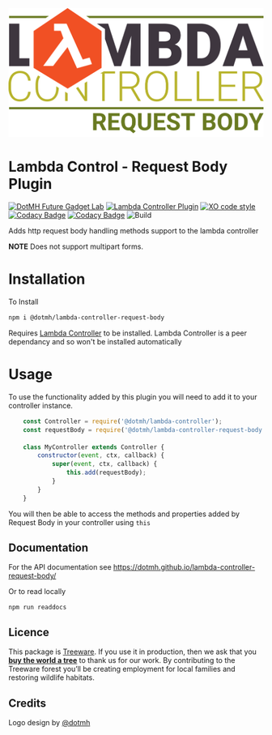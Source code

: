 ![Lambda Controller Logo](logo.svg)

Lambda Control - Request Body Plugin
====================================
[![DotMH Future Gadget Lab](https://img.shields.io/badge/DotMH-.dev-red.svg?style=flat-square)](https://www.dotmh.io)
[![Lambda Controller Plugin](https://img.shields.io/badge/Plugin-λ%20Controller-red.svg?style=flat-square&color=F15024)](https://github.com/dotmh/lambda-controller)
[![XO code style](https://img.shields.io/badge/code_style-XO-5ed9c7.svg?style=flat-square)](https://github.com/xojs/xo)
[![Codacy Badge](https://app.codacy.com/project/badge/Grade/1a689fa42de04ab79d2b8f67f79aa6fa?style=flat-square)](https://www.codacy.com?utm_source=github.com&amp;utm_medium=referral&amp;utm_content=dotmh/lambda-controller-post&amp;utm_campaign=Badge_Grade)
[![Codacy Badge](https://app.codacy.com/project/badge/Coverage/1a689fa42de04ab79d2b8f67f79aa6fa)](https://www.codacy.com?utm_source=github.com&utm_medium=referral&utm_content=dotmh/lambda-controller-request-body&utm_campaign=Badge_Coverage)
![Build](https://dotmh.semaphoreci.com/badges/lambda-controller-post.svg?key=e6d0fb01-e586-48ad-9849-5ae70280f258)

Adds http request body handling methods support to the lambda controller

__NOTE__ Does not support multipart forms.

Installation
============

To Install

```sh
npm i @dotmh/lambda-controller-request-body
```

Requires [Lambda Controller](https://github.com/dotmh/lambda-controller) to be installed. Lambda Controller is a peer dependancy and so won't be installed automatically

Usage
=====
To use the functionality added by this plugin you will need to add it to your controller instance. 

```js
    const Controller = require('@dotmh/lambda-controller');
    const requestBody = require('@dotmh/lambda-controller-request-body')

    class MyController extends Controller {
        constructor(event, ctx, callback) {
            super(event, ctx, callback) {
                this.add(requestBody);
            }
        }
    }
```

You will then be able to access the methods and properties added by Request Body in your controller using `this` 

Documentation
-------------
For the API documentation see <https://dotmh.github.io/lambda-controller-request-body/>

Or to read locally 

```
npm run readdocs
```

## Licence            

This package is [Treeware](https://treeware.earth). If you use it in production, then we ask that you [**buy the world a tree**](https://plant.treeware.earth/dotmh/lambda-controller-request-body) to thank us for our work. By contributing to the Treeware forest you’ll be creating employment for local families and restoring wildlife habitats.

Credits
-------

Logo design by [@dotmh](https://www.dotmh.io)
